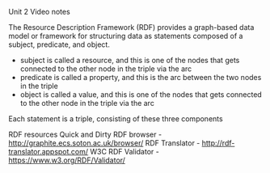 Unit 2 Video notes

The Resource Description Framework (RDF) provides a graph-based data model or framework for structuring data as statements composed of a subject, predicate, and object.
  - subject is called a resource, and this is one of the nodes that gets connected to the other node in the triple via the arc
  - predicate is called a property, and this is the arc between the two nodes in the triple
  - object is called a value, and this is one of the nodes that gets connected to the other node in the triple via the arc

Each statement is a triple, consisting of these three components


RDF resources
Quick and Dirty RDF browser - http://graphite.ecs.soton.ac.uk/browser/
RDF Translator - http://rdf-translator.appspot.com/
W3C RDF Validator - https://www.w3.org/RDF/Validator/

